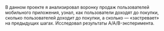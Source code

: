  В данном проекте я анализировал воронку продаж пользователей мобильного приложения, узнал, как пользователи доходят до покупки, сколько пользователей доходит до покупки, а сколько — «застревает» на предыдущих шагах. Исследовал результаты A/A/B-эксперимента.
